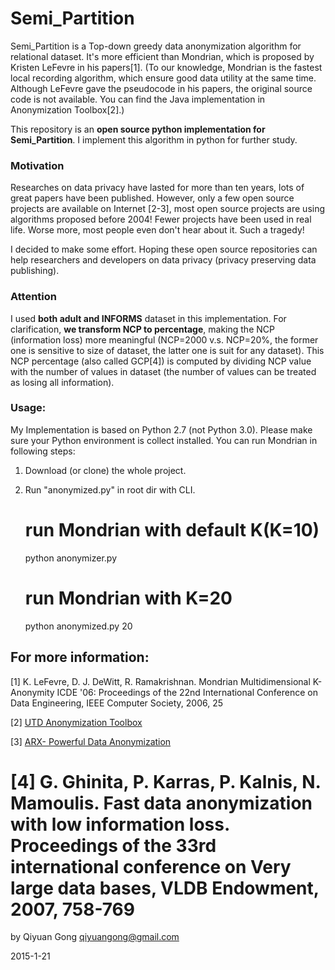 Semi_Partition
===========================
Semi_Partition is a Top-down greedy data anonymization algorithm for relational dataset. It's more efficient than Mondrian, which is proposed by Kristen LeFevre in his papers[1]. (To our knowledge, Mondrian is the fastest local recording algorithm, which ensure good data utility at the same time. Although LeFevre gave the pseudocode in his papers, the original source code is not available. You can find the Java implementation in Anonymization Toolbox[2].)

This repository is an **open source python implementation for Semi_Partition**. I implement this algorithm in python for further study.

### Motivation 
Researches on data privacy have lasted for more than ten years, lots of great papers have been published. However, only a few open source projects are available on Internet [2-3], most open source projects are using algorithms proposed before 2004! Fewer projects have been used in real life. Worse more, most people even don't hear about it. Such a tragedy! 

I decided to make some effort. Hoping these open source repositories can help researchers and developers on data privacy (privacy preserving data publishing).

### Attention
I used **both adult and INFORMS** dataset in this implementation. For clarification, **we transform NCP to percentage**, making the NCP (information loss) more meaningful (NCP=2000 v.s. NCP=20%, the former one is sensitive to size of dataset, the latter one is suit for any dataset). This NCP percentage (also called GCP[4]) is computed by dividing NCP value with the number of values in dataset (the number of values can be treated as losing all information).


### Usage:
My Implementation is based on Python 2.7 (not Python 3.0). Please make sure your Python environment is collect installed. You can run Mondrian in following steps: 

1) Download (or clone) the whole project. 

2) Run "anonymized.py" in root dir with CLI.


	# run Mondrian with default K(K=10)
	python anonymizer.py 
	
	# run Mondrian with K=20
	python anonymized.py 20



## For more information:
[1] K. LeFevre, D. J. DeWitt, R. Ramakrishnan. Mondrian Multidimensional K-Anonymity ICDE '06: Proceedings of the 22nd International Conference on Data Engineering, IEEE Computer Society, 2006, 25

[2] [UTD Anonymization Toolbox](http://cs.utdallas.edu/dspl/cgi-bin/toolbox/index.php?go=home)

[3] [ARX- Powerful Data Anonymization](https://github.com/arx-deidentifier/arx)

[4] G. Ghinita, P. Karras, P. Kalnis, N. Mamoulis. Fast data anonymization with low information loss. Proceedings of the 33rd international conference on Very large data bases, VLDB Endowment, 2007, 758-769
==========================
by Qiyuan Gong
qiyuangong@gmail.com

2015-1-21
